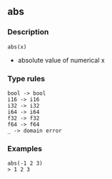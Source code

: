 ## abs

### Description

`abs(x)`

- absolute value of numerical x

### Type rules

```
bool -> bool
i16 -> i16
i32 -> i32
i64 -> i64
f32 -> f32
f64 -> f64
_ -> domain error
```

### Examples

```
abs(-1 2 3)
> 1 2 3
```
